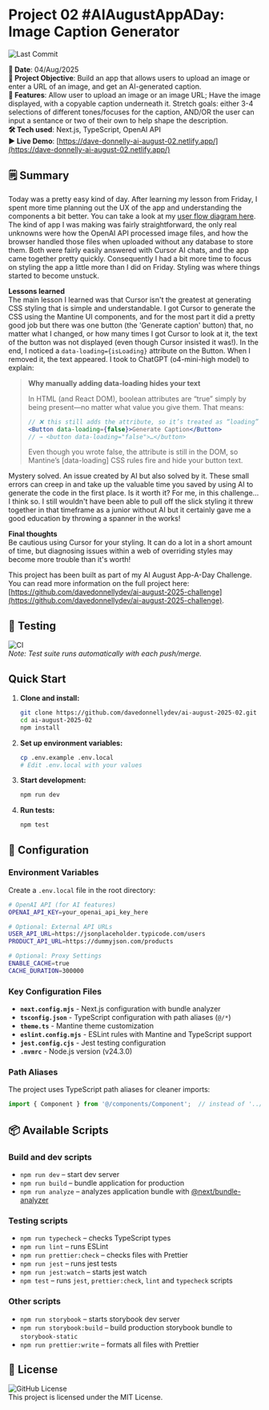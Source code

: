 # Project 02 #AIAugustAppADay: Image Caption Generator

![Last Commit](https://img.shields.io/github/last-commit/davedonnellydev/ai-august-2025-02)  

**📆 Date**: 04/Aug/2025  
**🎯 Project Objective**: Build an app that allows users to upload an image or enter a URL of an image, and get an AI-generated caption.   
**🚀 Features**: Allow user to upload an image or an image URL; Have the image displayed, with a copyable caption underneath it. Stretch goals: either 3-4 selections of different tones/focuses for the caption, AND/OR the user can input a sentance or two of their own to help shape the description.  
**🛠️ Tech used**: Next.js, TypeScript, OpenAI API  
**▶️ Live Demo**: [https://dave-donnelly-ai-august-02.netlify.app/](https://dave-donnelly-ai-august-02.netlify.app/)   

## 🗒️ Summary

Today was a pretty easy kind of day. After learning my lesson from Friday, I spent more time planning out the UX of the app and understanding the components a bit better. You can take a look at my [user flow diagram here](./ai-august-2025-02.drawio.png). The kind of app I was making was fairly straightforward, the only real unknowns were how the OpenAI API processed image files, and how the browser handled those files when uploaded without any database to store them. Both were fairly easily answered with Cursor AI chats, and the app came together pretty quickly. Consequently I had a bit more time to focus on styling the app a little more than I did on Friday. Styling was where things started to become unstuck.

**Lessons learned**  
The main lesson I learned was that Cursor isn't the greatest at generating CSS styling that is simple and understandable. I got Cursor to generate the CSS using the Mantine UI components, and for the most part it did a pretty good job but there was one button (the 'Generate caption' button) that, no matter what I changed, or how many times I got Cursor to look at it, the text of the button was not displayed (even though Cursor insisted it was!). In the end, I noticed a `data-loading={isLoading}` attribute on the Button. When I removed it, the text appeared. I took to ChatGPT (o4-mini-high model) to explain:

> **Why manually adding data-loading hides your text**  
>
>In HTML (and React DOM), boolean attributes are “true” simply by being present—no matter what value you give them. That means:
>
>```jsx
>// ❌ this still adds the attribute, so it’s treated as “loading”
><Button data-loading={false}>Generate Caption</Button>
>// → <button data-loading="false">…</button>
>```
>Even though you wrote false, the attribute is still in the DOM, so Mantine’s [data-loading] CSS rules fire and hide your button text.  

Mystery solved. An issue created by AI but also solved by it. These small errors can creep in and take up the valuable time you saved by using AI to generate the code in the first place. Is it worth it? For me, in this challenge... I think so. I still wouldn't have been able to pull off the slick styling it threw together in that timeframe as a junior without AI but it certainly gave me a good education by throwing a spanner in the works! 

**Final thoughts**  
Be cautious using Cursor for your styling. It can do a lot in a short amount of time, but diagnosing issues within a web of overriding styles may become more trouble than it's worth!   


This project has been built as part of my AI August App-A-Day Challenge. You can read more information on the full project here: [https://github.com/davedonnellydev/ai-august-2025-challenge](https://github.com/davedonnellydev/ai-august-2025-challenge).  

## 🧪 Testing

![CI](https://github.com/davedonnellydev/ai-august-2025-02/actions/workflows/npm_test.yml/badge.svg)  
*Note: Test suite runs automatically with each push/merge.*  

## Quick Start

1. **Clone and install:**
   ```bash
   git clone https://github.com/davedonnellydev/ai-august-2025-02.git
   cd ai-august-2025-02 
   npm install
   ```

2. **Set up environment variables:**
   ```bash
   cp .env.example .env.local
   # Edit .env.local with your values
   ```

3. **Start development:**
   ```bash
   npm run dev
   ```

4. **Run tests:**
   ```bash
   npm test
   ```

## 🔧 Configuration

### Environment Variables

Create a `.env.local` file in the root directory:

```bash
# OpenAI API (for AI features)
OPENAI_API_KEY=your_openai_api_key_here

# Optional: External API URLs
USER_API_URL=https://jsonplaceholder.typicode.com/users
PRODUCT_API_URL=https://dummyjson.com/products

# Optional: Proxy Settings
ENABLE_CACHE=true
CACHE_DURATION=300000
```

### Key Configuration Files

- **`next.config.mjs`** - Next.js configuration with bundle analyzer
- **`tsconfig.json`** - TypeScript configuration with path aliases (`@/*`)
- **`theme.ts`** - Mantine theme customization
- **`eslint.config.mjs`** - ESLint rules with Mantine and TypeScript support
- **`jest.config.cjs`** - Jest testing configuration
- **`.nvmrc`** - Node.js version (v24.3.0)

### Path Aliases

The project uses TypeScript path aliases for cleaner imports:

```typescript
import { Component } from '@/components/Component';  // instead of '../../../components/Component'
```


## 📦 Available Scripts
### Build and dev scripts

- `npm run dev` – start dev server
- `npm run build` – bundle application for production
- `npm run analyze` – analyzes application bundle with [@next/bundle-analyzer](https://www.npmjs.com/package/@next/bundle-analyzer)

### Testing scripts

- `npm run typecheck` – checks TypeScript types
- `npm run lint` – runs ESLint
- `npm run prettier:check` – checks files with Prettier
- `npm run jest` – runs jest tests
- `npm run jest:watch` – starts jest watch
- `npm test` – runs `jest`, `prettier:check`, `lint` and `typecheck` scripts

### Other scripts

- `npm run storybook` – starts storybook dev server
- `npm run storybook:build` – build production storybook bundle to `storybook-static`
- `npm run prettier:write` – formats all files with Prettier


## 📜 License
![GitHub License](https://img.shields.io/github/license/davedonnellydev/ai-august-2025-02)  
This project is licensed under the MIT License.  
